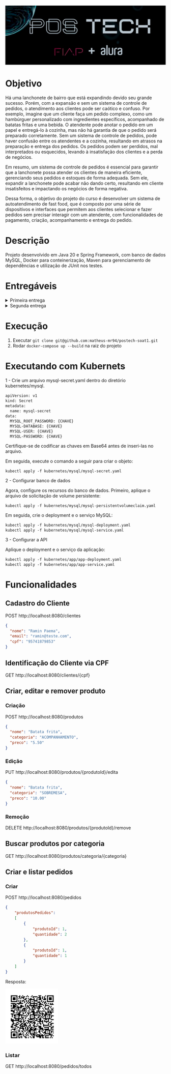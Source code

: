 ![postech.png](src%2Fmain%2Fresources%2Fimages%2Fpostech.png)

# Objetivo
Há uma lanchonete de bairro que está expandindo devido seu grande sucesso. Porém, com a
expansão e sem um sistema de controle de pedidos, o atendimento aos clientes pode ser
caótico e confuso. Por exemplo, imagine que um cliente faça um pedido complexo, como um
hambúrguer personalizado com ingredientes específicos, acompanhado de batatas fritas e uma bebida.
O atendente pode anotar o pedido em um papel e entregá-lo à cozinha, mas não há garantia de que o pedido será
preparado corretamente. Sem um sistema de controle de pedidos, pode haver confusão entre os
atendentes e a cozinha, resultando em atrasos na preparação e entrega dos pedidos. Os pedidos
podem ser perdidos, mal interpretados ou esquecidos, levando à insatisfação dos clientes e a
perda de negócios.

Em resumo, um sistema de controle de pedidos é essencial para garantir que a lanchonete possa
atender os clientes de maneira eficiente, gerenciando seus pedidos e estoques de forma adequada.
Sem ele, expandir a lanchonete pode acabar não dando certo, resultando em cliente insatisfeitos e
impactando os negócios de forma negativa.

Dessa forma, o objetivo do projeto do curso é desenvolver um sistema de autoatendimento de fast food, que é composto por uma série de dispositivos e
interfaces que permitem aos clientes selecionar e fazer pedidos sem precisar interagir com um
atendente, com funcionalidades de pagamento, criação, acompanhamento e entrega do pedido.

# Descrição
Projeto desenvolvido em Java 20 e Spring Framework, com banco de dados MySQL, Docker para
conteinerização, Maven para gerenciamento de dependências e utilização de JUnit nos testes.


# Entregáveis

<details>
  <summary> Primeira entrega</summary>

1. [Documentação do sistema (DDD) utilizando a linguagem ubíqua](https://miro.com/app/board/uXjVMJITQpk=/?share_link_id=811300643755), dos seguintes fluxos:
    1. Realização do pedido e pagamento
    2. Preparação e entrega do pedido
2. Uma aplicação para todo sistema de backend (monolito) que deverá ser desenvolvido seguindo os
   padrões apresentados nas aulas:
    1. Utilizando arquitetura hexagonal
    2. APIs:
        1. Cadastro do Cliente
        2. Identificação do Cliente via CPF
        3. Criar, editar e remover de produto
        4. Buscar produtos por categoria
        5. Fake checkout, apenas enviar os produtos escolhidos para a fila
        6. Listar os pedidos
    3. Aplicação deverá ser escalável para atender grandes volumes nos horários de pico
    4. Banco de dados a nossa escolha
3. A aplicação deve ser entregue com um [Dockerfile](https://github.com/matheus-mr94/postech-soat1/blob/8761acfb11dec777636908b59e961b798ee6916f/Dockerfile) configurado para
   executá-la corretamente. Para validação da POC, temos a seguinte limitação de infraestrutura:
    1. 1 instância para banco de dados
    2. 1 instância para executar aplicação

</details>
<details>
  <summary> Segunda entrega</summary>

1. Arquivos de configuração do Kubernetes
   1. Deployment da aplicação com, ao menos, 2 pods
   2. Service para Load Balancer do tipo NLB ou ALB
   3. Configuração de acesso aos serviços da AWS parametrizados via secrets
2. Refatorar o código utilizando Clean Code e Clean Architecture
3. Alterar checkout do pedido para retornar a identificação
4. Endpoint para consulta de status de pagamento do pedido, informando se foi aprovado ou não
5. Webhook para receber confirmação de pagamento aprovado ou recusado
6. Reordenação do resultado da lista de pedidos, seguindo o padrão: Pronto > Em Preparação > Recebido;
Pedidos com status Finalizado não devem aparecer na lista.
7. Endpoint para atualização do status do pedido
8. Integração com o Mercado Pago para geração de QRCode para pagamento e integração
com webhook para captação desses pagamentos.

</details>

# Execução
1. Executar `git clone git@github.com:matheus-mr94/postech-soat1.git`
2. Rodar `docker-compose up --build` na raiz do projeto

# Executando com Kubernets

1 - Crie um arquivo mysql-secret.yaml dentro do diretório kubernetes/mysql.

```
apiVersion: v1
kind: Secret
metadata:
  name: mysql-secret
data:
  MYSQL_ROOT_PASSWORD: {CHAVE}
  MYSQL-DATABASE: {CHAVE}
  MYSQL-USER: {CHAVE}
  MYSQL-PASSWORD: {CHAVE}
```

Certifique-se de codificar as chaves em Base64 antes de inseri-las no arquivo.

Em seguida, execute o comando a seguir para criar o objeto:

```
kubectl apply -f kubernetes/mysql/mysql-secret.yaml
```

2 - Configurar banco de dados

Agora, configure os recursos do banco de dados. Primeiro, aplique o arquivo de solicitação de volume persistente:

```
kubectl apply -f kubernetes/mysql/mysql-persistentvolumeclaim.yaml
```

Em seguida, crie o deployment e o serviço MySQL:

```
kubectl apply -f kubernetes/mysql/mysql-deployment.yaml
kubectl apply -f kubernetes/mysql/mysql-service.yaml
```

3 - Configurar a API

Aplique o deployment e o serviço da aplicação:

```
kubectl apply -f kubernetes/app/app-deployment.yaml
kubectl apply -f kubernetes/app/app-service.yaml
```

# Funcionalidades
## Cadastro do Cliente
POST http://localhost:8080/clientes
```json
{
  "nome": "Ramin Paema",
  "email": "ramin@teste.com",
  "cpf": "95741879853"
}
```

## Identificação do Cliente via CPF
GET http://localhost:8080/clientes/{cpf}

## Criar, editar e remover produto
### Criação
POST http://localhost:8080/produtos
```json
{
  "nome": "Batata frita",
  "categoria": "ACOMPANHAMENTO",
  "preco": "5.50"
}
```

### Edição
PUT http://localhost:8080/produtos/{produtoId}/edita
```json
{
  "nome": "Batata frita",
  "categoria": "SOBREMESA",
  "preco": "10.00"
}
```

### Remoção
DELETE http://localhost:8080/produtos/{produtoId}/remove

## Buscar produtos por categoria
GET http://localhost:8080/produtos/categoria/{categoria}

## Criar e listar pedidos
### Criar
POST http://localhost:8080/pedidos
```json
{
    "produtosPedidos": 
    [
        {
            "produtoId": 1,
            "quantidade": 2
        },
        {
            "produtoId": 1,
            "quantidade": 1
        }
    ]
}
```

Resposta:

![qrcode_pagamento.png](src%2Fmain%2Fresources%2Fimages%2Fqrcode_pagamento.png)

### Listar
GET http://localhost:8080/pedidos/todos

